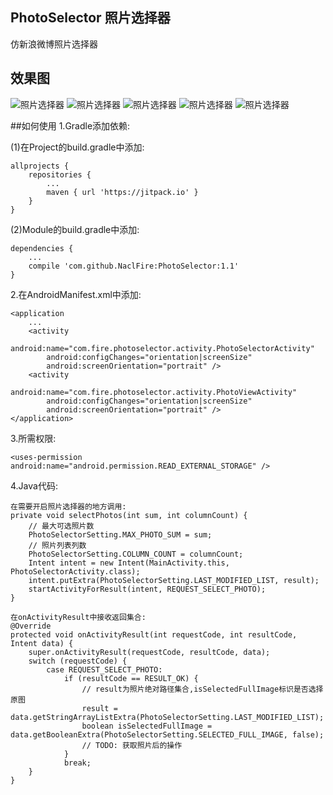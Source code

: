 ## PhotoSelector 照片选择器
仿新浪微博照片选择器
## 效果图
![照片选择器](./Demo1.jpg)
![照片选择器](./Demo2.jpg)
![照片选择器](./Demo3.jpg)
![照片选择器](./Demo4.jpg)
![照片选择器](./Demo6.jpg)

##如何使用
1.Gradle添加依赖:

(1)在Project的build.gradle中添加:

	allprojects {
		repositories {
			...
			maven { url 'https://jitpack.io' }
		}
	}

(2)Module的build.gradle中添加:


	dependencies {
		...
	    compile 'com.github.NaclFire:PhotoSelector:1.1'
	}


2.在AndroidManifest.xml中添加:

	<application
		...
        <activity
            android:name="com.fire.photoselector.activity.PhotoSelectorActivity"
            android:configChanges="orientation|screenSize"
            android:screenOrientation="portrait" />
        <activity
            android:name="com.fire.photoselector.activity.PhotoViewActivity"
            android:configChanges="orientation|screenSize"
            android:screenOrientation="portrait" />
	</application>

3.所需权限:

	<uses-permission android:name="android.permission.READ_EXTERNAL_STORAGE" />

4.Java代码:

	在需要开启照片选择器的地方调用:
	private void selectPhotos(int sum, int columnCount) {
        // 最大可选照片数
        PhotoSelectorSetting.MAX_PHOTO_SUM = sum;
        // 照片列表列数
        PhotoSelectorSetting.COLUMN_COUNT = columnCount;
        Intent intent = new Intent(MainActivity.this, PhotoSelectorActivity.class);
        intent.putExtra(PhotoSelectorSetting.LAST_MODIFIED_LIST, result);
        startActivityForResult(intent, REQUEST_SELECT_PHOTO);
    }

	在onActivityResult中接收返回集合:
	@Override
    protected void onActivityResult(int requestCode, int resultCode, Intent data) {
        super.onActivityResult(requestCode, resultCode, data);
        switch (requestCode) {
            case REQUEST_SELECT_PHOTO:
                if (resultCode == RESULT_OK) {
                    // result为照片绝对路径集合,isSelectedFullImage标识是否选择原图
                    result = data.getStringArrayListExtra(PhotoSelectorSetting.LAST_MODIFIED_LIST);
                    boolean isSelectedFullImage = data.getBooleanExtra(PhotoSelectorSetting.SELECTED_FULL_IMAGE, false);
                    // TODO: 获取照片后的操作
                }
                break;
        }
    }
	
